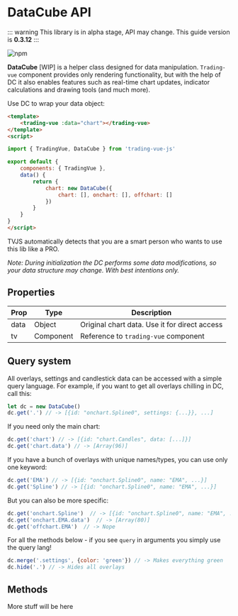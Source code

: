 # DataCube API

::: warning
This library is in alpha stage, API may change. This guide version is **0.3.12**
:::

![npm](https://img.shields.io/npm/v/trading-vue-js.svg?color=brightgreen&label=Current%20lib%20version)

**DataCube** [WIP] is a helper class designed for data manipulation. `Trading-vue` component provides only rendering functionality, but with the help of DC it also enables features such as real-time chart updates, indicator calculations and drawing tools (and much more).

Use DC to wrap your data object:

```html
<template>
    <trading-vue :data="chart"></trading-vue>
</template>
<script>

import { TradingVue, DataCube } from 'trading-vue-js'

export default {
    components: { TradingVue },
    data() {
        return {
            chart: new DataCube({
                chart: [], onchart: [], offchart: []
            })
        }
    }
}
</script>

```

TVJS automatically detects that you are a smart person who wants to use this lib like a PRO.

*Note: During initialization the DC performs some data modifications, so your data structure may change. With best intentions only.*

## Properties

| Prop | Type | Description |
|---|---|---|
| data | Object | Original chart data. Use it for direct access  |
| tv | Component | Reference to `trading-vue` component |

## Query system

All overlays, settings and candlestick data can be accessed with a simple query language. For example, if you want to get all overlays chilling in DC, call this:

```js
let dc = new DataCube()
dc.get('.') // -> [{id: "onchart.Spline0", settings: {...}}, ...]
```

If you need only the main chart:

```js
dc.get('chart') // -> [{id: "chart.Candles", data: [...]}]
dc.get('chart.data') // -> [Array(96)]
```

If you have a bunch of overlays with unique names/types, you can use only one keyword:

```js
dc.get('EMA') // -> [{id: "onchart.Spline0", name: "EMA", ...}]
dc.get('Spline') // -> [{id: "onchart.Spline0", name: "EMA", ...}]
```

But you can also be more specific:

```js
dc.get('onchart.Spline')  // -> [{id: "onchart.Spline0", name: "EMA", ...}]
dc.get('onchart.EMA.data')  // -> [Array(80)]
dc.get('offchart.EMA')  // -> Nope
```

For all the methods below - if you see `query` in arguments you simply use the query lang!

```js
dc.merge('.settings', {color: 'green'}) // -> Makes everything green
dc.hide('.') // -> Hides all overlays
```

## Methods

More stuff will be here
